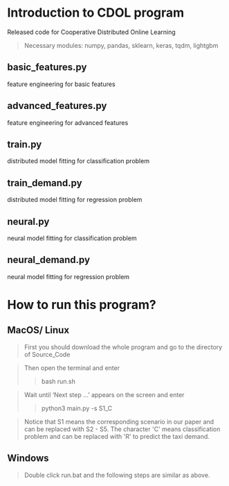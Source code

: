 # Introduction to CDOL program
Released code for Cooperative Distributed Online Learning
> Necessary modules: numpy, pandas, sklearn, keras, tqdm, lightgbm
## basic_features.py
feature engineering for basic features

## advanced_features.py
feature engineering for advanced features

## train.py
distributed model fitting for classification problem

## train_demand.py
distributed model fitting for regression problem

## neural.py
neural model fitting for classification problem

## neural_demand.py
neural model fitting for regression problem

# How to run this program?
## MacOS/ Linux
> First you should download the whole program and go to the directory of Source_Code

> Then open the terminal and enter
>> bash run.sh

> Wait until ‘Next step ...’ appears on the screen and enter
>> python3 main.py -s S1_C

> Notice that S1 means the corresponding scenario in our paper and can be replaced with S2 - S5. The character 'C' means classification problem and can be replaced with 'R' to predict the taxi demand.

## Windows
> Double click run.bat and the following steps are similar as above.
